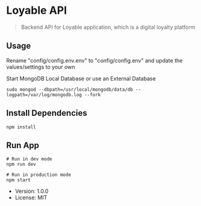 # Loyable API

> Backend API for Loyable application, which is a digital loyalty platform

## Usage

Rename "config/config.env.env" to "config/config.env" and update the values/settings to your own

Start MongoDB Local Database or use an External Database

```
sudo mongod --dbpath=/usr/local/mongodb/data/db --logpath=/var/log/mongodb.log --fork
```

## Install Dependencies

```
npm install
```

## Run App

```
# Run in dev mode
npm run dev

# Run in production mode
npm start
```

- Version: 1.0.0
- License: MIT
